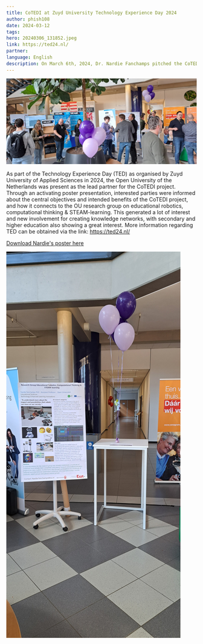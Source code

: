 ```yaml
---
title: CoTEDI at Zuyd University Technology Experience Day 2024
author: phish108
date: 2024-03-12
tags: 
hero: 20240306_131852.jpeg
link: https://ted24.nl/
partner: 
language: English
description: On March 6th, 2024, Dr. Nardie Fanchamps pitched the CoTEDI Project at the Zuyd University Technology Experience Day.
---
```


<!-- On March 6th, 2024, Dr. Nardie Fanchamps pitched the CoTEDI Project at the [Zuyd University Technology Experience Day](https://ted24.nl).-->

![impressions from ZYD TED](20240306_111133_resized.jpg)

As part of the Technology Experience Day (TED) as organised by Zuyd University of Applied Sciences in 2024, the Open University of the Netherlands was present as the lead partner for the CoTEDI project. Through an activating poster presentation, interested parties were informed about the central objectives and intended benefits of the CoTEDI project, and how it connects to the OU research group on educational robotics, computational thinking & STEAM-learning. This generated a lot of interest and new involvement for creating knowledge networks, with secondary and higher education also showing a great interest. More information regarding TED can be obtained via the link: https://ted24.nl/

[Download Nardie's poster here](Poster_TED_Research_Group_06-03-2024.pdf)

![impressions from ZYD TED](20240306_101446_resized.jpg)
